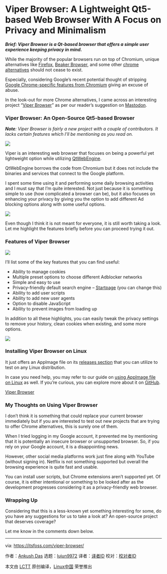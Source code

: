 [#]: collector: (lujun9972)
[#]: translator: (geekpi)
[#]: reviewer: ( )
[#]: publisher: ( )
[#]: url: ( )
[#]: subject: (Viper Browser: A Lightweight Qt5-based Web Browser With A Focus on Privacy and Minimalism)
[#]: via: (https://itsfoss.com/viper-browser/)
[#]: author: (Ankush Das https://itsfoss.com/author/ankush/)

Viper Browser: A Lightweight Qt5-based Web Browser With A Focus on Privacy and Minimalism
======

_**Brief: Viper Browser is a Qt-based browser that offers a simple user experience keeping privacy in mind.**_

While the majority of the popular browsers run on top of Chromium, unique alternatives like [Firefox][1], [Beaker Browser][2], and some other [chrome alternatives][3] should not cease to exist.

Especially, considering Google’s recent potential thought of stripping [Google Chrome-specific features from Chromium][4] giving an excuse of abuse.

In the look-out for more Chrome alternatives, I came across an interesting project “[Viper Browser][5]” as per our reader’s suggestion on [Mastodon][6].

### Viper Browser: An Open-Source Qt5-based Browser

_**Note**: Viper Browser is fairly a new project with a couple of contributors. It lacks certain features which I’ll be mentioning as you read on._

![][7]

Viper is an interesting web browser that focuses on being a powerful yet lightweight option while utilizing [QtWebEngine][8].

QtWebEngine borrows the code from Chromium but it does not include the binaries and services that connect to the Google platform.

I spent some time using it and performing some daily browsing activities and I must say that I’m quite interested. Not just because it is something simple to use (how complicated a browser can be), but it also focuses on enhancing your privacy by giving you the option to add different Ad blocking options along with some useful options.

![][9]

Even though I think it is not meant for everyone, it is still worth taking a look. Let me highlight the features briefly before you can proceed trying it out.

### Features of Viper Browser

![][10]

I’ll list some of the key features that you can find useful:

  * Ability to manage cookies
  * Multiple preset options to choose different Adblocker networks
  * Simple and easy to use
  * Privacy-friendly default search engine – [Startpage][11] (you can change this)
  * Ability to add user scripts
  * Ability to add new user agents
  * Option to disable JavaScript
  * Ability to prevent images from loading up



In addition to all these highlights, you can easily tweak the privacy settings to remove your history, clean cookies when existing, and some more options.

![][12]

### Installing Viper Browser on Linux

It just offers an AppImage file on its [releases section][13] that you can utilize to test on any Linux distribution.

In case you need help, you may refer to our guide on [using AppImage file on Linux][14] as well. If you’re curious, you can explore more about it on [GitHub][5].

[Viper Browser][5]

### My Thoughts on Using Viper Browser

I don’t think it is something that could replace your current browser immediately but if you are interested to test out new projects that are trying to offer Chrome alternatives, this is surely one of them.

When I tried logging in my Google account, it prevented me by mentioning that it is potentially an insecure browser or unsupported browser. So, if you rely on your Google account, it is a disappointing news.

However, other social media platforms work just fine along with YouTube (without signing in). Netflix is not something supported but overall the browsing experience is quite fast and usable.

You can install user scripts, but Chrome extensions aren’t supported yet. Of course, it is either intentional or something to be looked after as the development progresses considering it as a privacy-friendly web browser.

### Wrapping Up

Considering that this is a less-known yet something interesting for some, do you have any suggestions for us to take a look at? An open-source project that deserves coverage?

Let me know in the comments down below.

--------------------------------------------------------------------------------

via: https://itsfoss.com/viper-browser/

作者：[Ankush Das][a]
选题：[lujun9972][b]
译者：[译者ID](https://github.com/译者ID)
校对：[校对者ID](https://github.com/校对者ID)

本文由 [LCTT](https://github.com/LCTT/TranslateProject) 原创编译，[Linux中国](https://linux.cn/) 荣誉推出

[a]: https://itsfoss.com/author/ankush/
[b]: https://github.com/lujun9972
[1]: https://www.mozilla.org/en-US/firefox/new/
[2]: https://itsfoss.com/beaker-browser-1-release/
[3]: https://itsfoss.com/open-source-browsers-linux/
[4]: https://www.bleepingcomputer.com/news/google/google-to-kill-chrome-sync-feature-in-third-party-browsers/
[5]: https://github.com/LeFroid/Viper-Browser
[6]: https://mastodon.social/web/accounts/199851
[7]: https://i0.wp.com/itsfoss.com/wp-content/uploads/2021/02/viper-browser.png?resize=800%2C583&ssl=1
[8]: https://wiki.qt.io/QtWebEngine
[9]: https://i2.wp.com/itsfoss.com/wp-content/uploads/2021/02/viper-browser-setup.jpg?resize=793%2C600&ssl=1
[10]: https://i0.wp.com/itsfoss.com/wp-content/uploads/2021/02/viper-preferences.jpg?resize=800%2C660&ssl=1
[11]: https://www.startpage.com
[12]: https://i1.wp.com/itsfoss.com/wp-content/uploads/2021/02/viper-browser-tools.jpg?resize=800%2C262&ssl=1
[13]: https://github.com/LeFroid/Viper-Browser/releases
[14]: https://itsfoss.com/use-appimage-linux/
